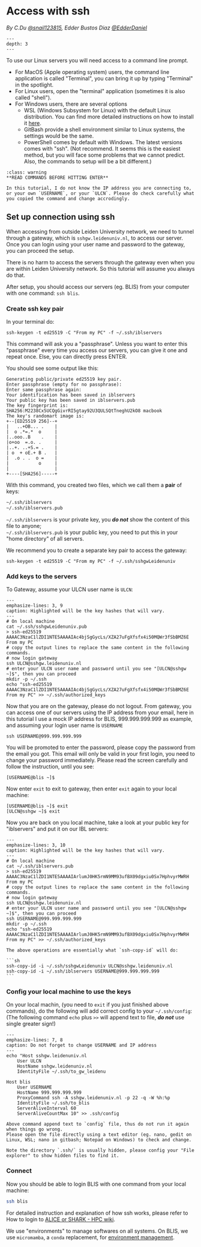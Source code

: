 # Access with ssh

*By C.Du [@snail123815](https://github.com/snail123815), Edder Bustos Diaz [@EdderDaniel](https://github.com/EdderDaniel)*

```{contents}
---
depth: 3
---
```

To use our Linux servers you will need access to a command line prompt.
- For MacOS (Apple operating system) users, the command line application  is called "Terminal", you can bring it up by typing "Terminal" in the spotlight.
- For Linux users, open the "terminal" application (sometimes it is also called "shell").
- For Windows users, there are several options
  - WSL (Windows Subsystem for Linux) with the default Linux distribution. You can find more detailed instructions on how to install it [here](https://learn.microsoft.com/en-us/windows/wsl/install).
  - GitBash provide a shell environment similar to Linux systems, the settings would be the same.
  - PowerShell comes by default with Windows. The latest versions comes with "ssh". (Not recommend. It seems this is the easiest method, but you will face some problems that we cannot predict. Also, the commands to setup will be a bit different.)

```{admonition} Do not copy directly
:class: warning
**READ COMMANDS BEFORE HITTING ENTER**

In this tutorial, I do not know the IP address you are connecting to, or your own `USERNAME`, or your `ULCN`. Please do check carefully what you copied the command and change accrodingly.
```

## Set up connection using ssh

When accessing from outside Leiden University network, we need to tunnel through a gateway, which is `sshgw.leidenuniv.nl`, to access our server. Once you can login using your user name and password to the gateway, you can proceed the setup.

There is no harm to access the servers through the gateway even when you are within Leiden University network. So this tutorial will assume you always do that.

After setup, you should access our servers (eg. BLIS) from your computer with one command: `ssh blis`.

### Create ssh key pair

In your terminal do:

```shell
ssh-keygen -t ed25519 -C "From my PC" -f ~/.ssh/iblservers
```

This command will ask you a "passphrase". Unless you want to enter this "passphrase" every time you access our servers, you can give it one and repeat once. Else, you can directly press ENTER.

You should see some output like this:

```
Generating public/private ed25519 key pair.
Enter passphrase (empty for no passphrase):
Enter same passphrase again:
Your identification has been saved in iblservers
Your public key has been saved in iblservers.pub
The key fingerprint is:
SHA256:M2238Cx5UCQgGivrRI5gtay92U3QULSQtTneghU2kO8 macbook
The key's randomart image is:
+--[ED25519 256]--+
|   ..+OB... .    |
|  o .*=.*  o     |
|..ooo..B    .    |
|o+oo  =.o. .     |
|..+. ..+S.= .    |
| o  + oE.+ B .   |
|  .o . .  o =    |
|           o     |
|                 |
+----[SHA256]-----+
```

With this command, you created two files, which we call them a **pair** of keys:

```sh
~/.ssh/iblservers
~/.ssh/iblservers.pub
```

`~/.ssh/iblservers` is your private key, you ***do not*** show the content of this file to anyone;  
`~/.ssh/iblservers.pub` is your public key, you need to put this in your "home directory" of all servers.

We recommend you to create a separate key pair to access the gateway:

```shell
ssh-keygen -t ed25519 -C "From my PC" -f ~/.ssh/sshgwLeidenuniv
```

### Add keys to the servers

To Gateway, assume your ULCN user name is `ULCN`:

```{code-block} shell
---
emphasize-lines: 3, 9
caption: Highlighted will be the key hashes that will vary.
---
# On local machine
cat ~/.ssh/sshgwLeidenuniv.pub
> ssh-ed25519 AAAAC3NzaC1lZDI1NTE5AAAAIAc4bjSgGycLs/XZA27uFgXfsfx4i50MQWr3fSbBMZ6E From my PC
# copy the output lines to replace the same content in the following commands.
# now login gateway
ssh ULCN@sshgw.leidenuniv.nl
# enter your ULCN user name and password until you see "[ULCN@sshgw ~]$", then you can proceed
mkdir -p ~/.ssh
echo "ssh-ed25519 AAAAC3NzaC1lZDI1NTE5AAAAIAc4bjSgGycLs/XZA27uFgXfsfx4i50MQWr3fSbBMZ6E From my PC" >> ~/.ssh/authorized_keys
```

Now that you are on the gateway, please do not logout. From gateway, you can access one of our servers using the IP address from your email, here in this tutorial I use a mock IP address for BLIS, 999.999.999.999 as example, and assuming your login user name is `USERNAME`

```shell
ssh USERNAME@999.999.999.999
```

You will be promoted to enter the password, please copy the password from the email you got. This email will only be valid in your first login, you need to change your password immediately. Please read the screen carefully and follow the instruction, until you see:

```shell
[USERNAME@blis ~]$
```

Now enter `exit` to exit to gateway, then enter `exit` again to your local machine:

```
[USERNAME@blis ~]$ exit
[ULCN@sshgw ~]$ exit
```

Now you are back on you local machine, take a look at your public key for "iblservers" and put it on our IBL servers:

```{code-block} shell
---
emphasize-lines: 3, 10
caption: Highlighted will be the key hashes that will vary.
---
# On local machine
cat ~/.ssh/iblservers.pub
> ssh-ed25519 AAAAC3NzaC1lZDI1NTE5AAAAIArlumJ0HK5rmN9MM93ufBX09dgxiu0Sx7HphvyrMWRH From my PC
# copy the output lines to replace the same content in the following commands.
# now login gateway
ssh ULCN@sshgw.leidenuniv.nl
# enter your ULCN user name and password until you see "[ULCN@sshgw ~]$", then you can proceed
ssh USERNAME@999.999.999.999
mkdir -p ~/.ssh
echo "ssh-ed25519 AAAAC3NzaC1lZDI1NTE5AAAAIArlumJ0HK5rmN9MM93ufBX09dgxiu0Sx7HphvyrMWRH From my PC" >> ~/.ssh/authorized_keys
```

````{note}
The above operations are essentially what `ssh-copy-id` will do:

```sh
ssh-copy-id -i ~/.ssh/sshgwLeidenuniv ULCN@sshgw.leidenuniv.nl
ssh-copy-id -i ~/.ssh/iblservers USERNAME@999.999.999.999
```

````

### Config your local machine to use the keys

On your local machin, (you need to `exit` if you just finished above commands), do the following will add correct config to your `~/.ssh/config`:  
(The following command `echo` plus `>>` will append text to file, ***do not*** use single greater sign!)

```{code-block} shell
---
emphasize-lines: 7, 8
caption: Do not forget to change USERNAME and IP address
---
echo "Host sshgw.leidenuniv.nl
    User ULCN
    HostName sshgw.leidenuniv.nl
    IdentityFile ~/.ssh/to_gw_leidenu

Host blis
    User USERNAME
    HostName 999.999.999.999
    ProxyCommand ssh -A sshgw.leidenuniv.nl -p 22 -q -W %h:%p
    IdentityFile ~/.ssh/to_blis
    ServerAliveInterval 60
    ServerAliveCountMax 10" >> .ssh/config
```

```{note}
Above command append text to `config` file, thus do not run it again when things go wrong.  
Please open the file directly using a text editor (eg. nano, gedit on Linux, WSL; nano in gitbash; Notepad on Windows) to check and change.

Note the directory `.ssh/` is usually hidden, please config your "File explorer" to show hidden files to find it.
```

### Connect

Now you should be able to login BLIS with one command from your local machine:

```sh
ssh blis
```

For detailed instruction and explanation of how ssh works, please refer to How to login to [ALICE or SHARK - HPC wiki](https://pubappslu.atlassian.net/wiki/spaces/HPCWIKI/pages/37748771/How+to+login+to+ALICE+or+SHARK).

We use "environments" to manage softwares on all systems. On BLIS, we use `micromamba`, a `conda` replacement, for [environment management](../basic_tools/micromamba.md#blis-users).